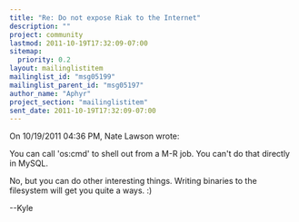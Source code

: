 ```yaml
---
title: "Re: Do not expose Riak to the Internet"
description: ""
project: community
lastmod: 2011-10-19T17:32:09-07:00
sitemap:
  priority: 0.2
layout: mailinglistitem
mailinglist_id: "msg05199"
mailinglist_parent_id: "msg05197"
author_name: "Aphyr"
project_section: "mailinglistitem"
sent_date: 2011-10-19T17:32:09-07:00
---
```


On 10/19/2011 04:36 PM, Nate Lawson wrote:

You can call 'os:cmd' to shell out from a M-R job. You can't do that directly 
in MySQL.


No, but you can do other interesting things. Writing binaries to the 
filesystem will get you quite a ways. :)


--Kyle

